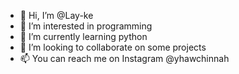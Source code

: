 - 👋 Hi, I’m @Lay-ke
- 👀 I’m interested in programming 
- 🌱 I’m currently learning python 
- 💞️ I’m looking to collaborate on some projects
- 📫 You can reach me on Instagram @yhawchinnah

<!---
Lay-ke/Lay-ke is a ✨ special ✨ repository because its `README.md` (this file) appears on your GitHub profile.
You can click the Preview link to take a look at your changes.
--->
